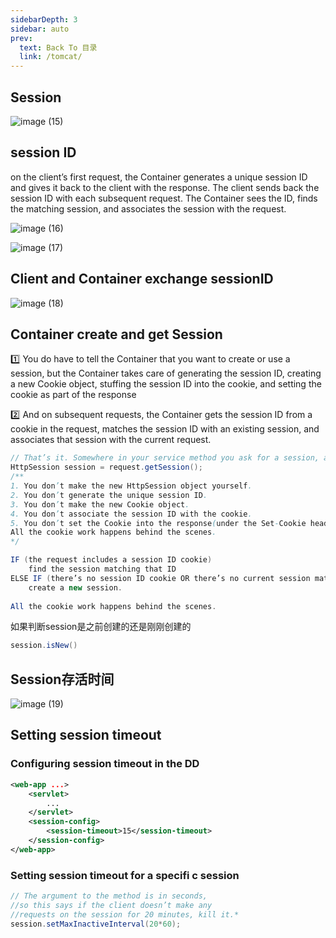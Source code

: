 ```yaml
---
sidebarDepth: 3
sidebar: auto
prev:
  text: Back To 目录
  link: /tomcat/
---
```


## Session

![image (15)](https://gitee.com/q10viking/PictureRepos/raw/master/images//202112061605044.jpg)



## session ID

on the client’s first request, the Container generates a unique session ID and gives it back to the client with the response. The client sends back the session ID with each subsequent request. The Container sees the ID, finds the matching session, and associates the session with the request.

![image (16)](https://gitee.com/q10viking/PictureRepos/raw/master/images//202112061608848.jpg)

![image (17)](https://gitee.com/q10viking/PictureRepos/raw/master/images//202112061609586.jpg)



## Client and Container exchange sessionID

![image (18)](https://gitee.com/q10viking/PictureRepos/raw/master/images//202112061611750.jpg)



## Container create and get Session

:one: You do have to tell the Container that you want to create or use a session, but the Container takes care of generating the session ID, creating a new Cookie object, stuffing the session ID into the cookie, and setting the cookie as part of the response

:two: And on subsequent requests, the Container gets the session ID from a cookie in the request, matches the session ID with an existing session, and associates that session with the current request.

```java
// That’s it. Somewhere in your service method you ask for a session, and everything else happens automatically.
HttpSession session = request.getSession();
/**
1. You don’t make the new HttpSession object yourself.
2. You don’t generate the unique session ID.
3. You don’t make the new Cookie object.
4. You don’t associate the session ID with the cookie.
5. You don’t set the Cookie into the response(under the Set-Cookie header).
All the cookie work happens behind the scenes.
*/
```

```java
IF (the request includes a session ID cookie)
	find the session matching that ID
ELSE IF (there’s no session ID cookie OR there’s no current session matching the session ID)
	create a new session.
    
All the cookie work happens behind the scenes.
```

如果判断session是之前创建的还是刚刚创建的

```java
session.isNew()
```



## Session存活时间

![image (19)](https://gitee.com/q10viking/PictureRepos/raw/master/images//202112061627210.jpg)

## Setting session timeout

### Configuring session timeout in the DD

```xml {6}
<web-app ...>
    <servlet>
        ...
    </servlet> 
    <session-config>
    	<session-timeout>15</session-timeout>
    </session-config>
</web-app>
```

### Setting session timeout for a specifi c session

```java
// The argument to the method is in seconds,
//so this says if the client doesn’t make any
//requests on the session for 20 minutes, kill it.*
session.setMaxInactiveInterval(20*60);
```

